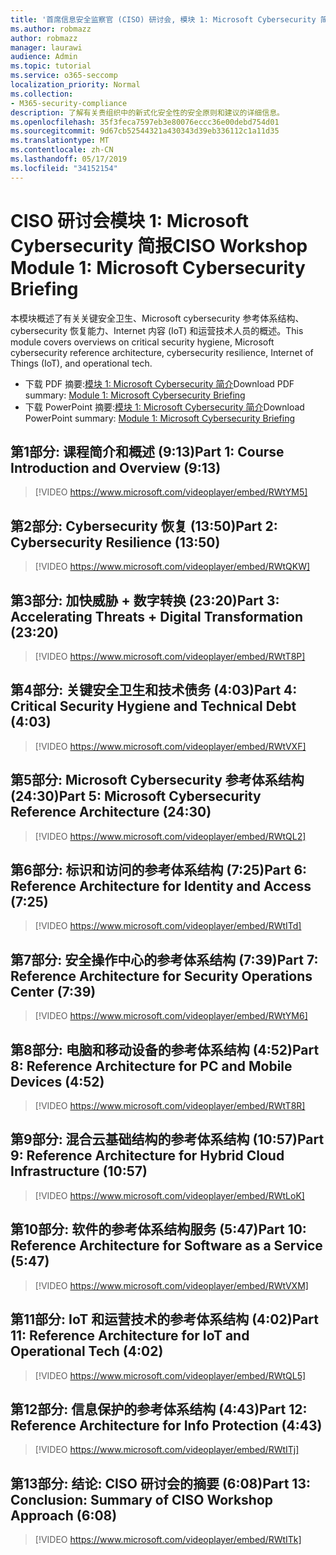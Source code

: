```yaml
---
title: '首席信息安全监察官 (CISO) 研讨会, 模块 1: Microsoft Cybersecurity 简报'
ms.author: robmazz
author: robmazz
manager: laurawi
audience: Admin
ms.topic: tutorial
ms.service: o365-seccomp
localization_priority: Normal
ms.collection:
- M365-security-compliance
description: 了解有关贵组织中的新式化安全性的安全原则和建议的详细信息。
ms.openlocfilehash: 35f3feca7597eb3e80076eccc36e00debd754d01
ms.sourcegitcommit: 9d67cb52544321a430343d39eb336112c1a11d35
ms.translationtype: MT
ms.contentlocale: zh-CN
ms.lasthandoff: 05/17/2019
ms.locfileid: "34152154"
---
```

# <a name="ciso-workshop-module-1-microsoft-cybersecurity-briefing"></a><span data-ttu-id="c57b6-103">CISO 研讨会模块 1: Microsoft Cybersecurity 简报</span><span class="sxs-lookup"><span data-stu-id="c57b6-103">CISO Workshop Module 1: Microsoft Cybersecurity Briefing</span></span>

<span data-ttu-id="c57b6-104">本模块概述了有关关键安全卫生、Microsoft cybersecurity 参考体系结构、cybersecurity 恢复能力、Internet 内容 (IoT) 和运营技术人员的概述。</span><span class="sxs-lookup"><span data-stu-id="c57b6-104">This module covers overviews on critical security hygiene, Microsoft cybersecurity reference architecture, cybersecurity resilience, Internet of Things (IoT), and operational tech.</span></span>

- <span data-ttu-id="c57b6-105">下载 PDF 摘要:[模块 1: Microsoft Cybersecurity 简介](media/ciso-workshop-1-cybersecurity-briefing.pdf)</span><span class="sxs-lookup"><span data-stu-id="c57b6-105">Download PDF summary: [Module 1: Microsoft Cybersecurity Briefing](media/ciso-workshop-1-cybersecurity-briefing.pdf)</span></span>
- <span data-ttu-id="c57b6-106">下载 PowerPoint 摘要:[模块 1: Microsoft Cybersecurity 简介](https://docs.microsoft.com/office365/securitycompliance/media/ciso-workshop-1-cybersecurity-briefing.pptx)</span><span class="sxs-lookup"><span data-stu-id="c57b6-106">Download PowerPoint summary: [Module 1: Microsoft Cybersecurity Briefing](https://docs.microsoft.com/office365/securitycompliance/media/ciso-workshop-1-cybersecurity-briefing.pptx)</span></span>

## <a name="part-1-course-introduction-and-overview-913"></a><span data-ttu-id="c57b6-107">第1部分: 课程简介和概述 (9:13)</span><span class="sxs-lookup"><span data-stu-id="c57b6-107">Part 1: Course Introduction and Overview (9:13)</span></span>

> [!VIDEO https://www.microsoft.com/videoplayer/embed/RWtYM5]

## <a name="part-2-cybersecurity-resilience-1350"></a><span data-ttu-id="c57b6-108">第2部分: Cybersecurity 恢复 (13:50)</span><span class="sxs-lookup"><span data-stu-id="c57b6-108">Part 2: Cybersecurity Resilience (13:50)</span></span>

> [!VIDEO https://www.microsoft.com/videoplayer/embed/RWtQKW]

## <a name="part-3-accelerating-threats--digital-transformation-2320"></a><span data-ttu-id="c57b6-109">第3部分: 加快威胁 + 数字转换 (23:20)</span><span class="sxs-lookup"><span data-stu-id="c57b6-109">Part 3: Accelerating Threats + Digital Transformation (23:20)</span></span>

> [!VIDEO https://www.microsoft.com/videoplayer/embed/RWtT8P]

## <a name="part-4-critical-security-hygiene-and-technical-debt-403"></a><span data-ttu-id="c57b6-110">第4部分: 关键安全卫生和技术债务 (4:03)</span><span class="sxs-lookup"><span data-stu-id="c57b6-110">Part 4: Critical Security Hygiene and Technical Debt (4:03)</span></span>

> [!VIDEO https://www.microsoft.com/videoplayer/embed/RWtVXF]

## <a name="part-5-microsoft-cybersecurity-reference-architecture-2430"></a><span data-ttu-id="c57b6-111">第5部分: Microsoft Cybersecurity 参考体系结构 (24:30)</span><span class="sxs-lookup"><span data-stu-id="c57b6-111">Part 5: Microsoft Cybersecurity Reference Architecture (24:30)</span></span>

> [!VIDEO https://www.microsoft.com/videoplayer/embed/RWtQL2]

## <a name="part-6-reference-architecture-for-identity-and-access-725"></a><span data-ttu-id="c57b6-112">第6部分: 标识和访问的参考体系结构 (7:25)</span><span class="sxs-lookup"><span data-stu-id="c57b6-112">Part 6: Reference Architecture for Identity and Access (7:25)</span></span>

> [!VIDEO https://www.microsoft.com/videoplayer/embed/RWtITd]

## <a name="part-7-reference-architecture-for-security-operations-center-739"></a><span data-ttu-id="c57b6-113">第7部分: 安全操作中心的参考体系结构 (7:39)</span><span class="sxs-lookup"><span data-stu-id="c57b6-113">Part 7: Reference Architecture for Security Operations Center (7:39)</span></span>

> [!VIDEO https://www.microsoft.com/videoplayer/embed/RWtYM6]

## <a name="part-8-reference-architecture-for-pc-and-mobile-devices-452"></a><span data-ttu-id="c57b6-114">第8部分: 电脑和移动设备的参考体系结构 (4:52)</span><span class="sxs-lookup"><span data-stu-id="c57b6-114">Part 8: Reference Architecture for PC and Mobile Devices (4:52)</span></span>

> [!VIDEO https://www.microsoft.com/videoplayer/embed/RWtT8R]

## <a name="part-9-reference-architecture-for-hybrid-cloud-infrastructure-1057"></a><span data-ttu-id="c57b6-115">第9部分: 混合云基础结构的参考体系结构 (10:57)</span><span class="sxs-lookup"><span data-stu-id="c57b6-115">Part 9: Reference Architecture for Hybrid Cloud Infrastructure (10:57)</span></span>

> [!VIDEO https://www.microsoft.com/videoplayer/embed/RWtLoK]

## <a name="part-10-reference-architecture-for-software-as-a-service-547"></a><span data-ttu-id="c57b6-116">第10部分: 软件的参考体系结构服务 (5:47)</span><span class="sxs-lookup"><span data-stu-id="c57b6-116">Part 10: Reference Architecture for Software as a Service (5:47)</span></span>

> [!VIDEO https://www.microsoft.com/videoplayer/embed/RWtVXM]

## <a name="part-11-reference-architecture-for-iot-and-operational-tech-402"></a><span data-ttu-id="c57b6-117">第11部分: IoT 和运营技术的参考体系结构 (4:02)</span><span class="sxs-lookup"><span data-stu-id="c57b6-117">Part 11: Reference Architecture for IoT and Operational Tech (4:02)</span></span>

> [!VIDEO https://www.microsoft.com/videoplayer/embed/RWtQL5]

## <a name="part-12-reference-architecture-for-info-protection-443"></a><span data-ttu-id="c57b6-118">第12部分: 信息保护的参考体系结构 (4:43)</span><span class="sxs-lookup"><span data-stu-id="c57b6-118">Part 12: Reference Architecture for Info Protection (4:43)</span></span>

> [!VIDEO https://www.microsoft.com/videoplayer/embed/RWtITj]

## <a name="part-13-conclusion-summary-of-ciso-workshop-approach-608"></a><span data-ttu-id="c57b6-119">第13部分: 结论: CISO 研讨会的摘要 (6:08)</span><span class="sxs-lookup"><span data-stu-id="c57b6-119">Part 13: Conclusion: Summary of CISO Workshop Approach (6:08)</span></span>

> [!VIDEO https://www.microsoft.com/videoplayer/embed/RWtITk]